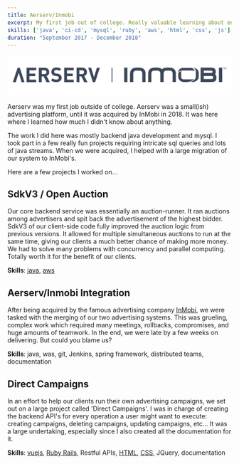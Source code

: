 ```yaml
---
title: Aerserv/Inmobi
excerpt: My first job out of college. Really valuable learning about enterprise level software and the world of digital advertising.
skills: ['java', 'ci-cd', 'mysql', 'ruby', 'aws', 'html', 'css', 'js']
duration: "September 2017 - December 2018"
---
```


![aerserv-inmobi](/portfolio/images/aerserv-inmobi.png)

Aerserv was my first job outside of college. Aerserv was a small(ish) advertising platform, until it was acquired by InMobi in 2018. It was here where I learned how much I didn't know about anything.

The work I did here was mostly backend java development and mysql. I took part in a few really fun projects requiring intricate sql queries and lots of java streams. When we were acquired, I helped with a large migration of our system to InMobi's.

Here are a few projects I worked on...

## SdkV3 / Open Auction

Our core backend service was essentially an auction-runner. It ran auctions among advertisers and spit back the advertisement of the highest bidder. SdkV3 of our client-side code fully improved the auction logic from previous versions. It allowed for multiple simultaneous auctions to run at the same time, giving our clients a much better chance of making more money. We had to solve many problems with concurrency and parallel computing. Totally worth it for the benefit of our clients.

**Skills**: [java](/skill/java/), [aws](/skill/aws/)

## Aerserv/Inmobi Integration

After being acquired by the famous advertising company [InMobi](https://www.inmobi.com/), we were tasked with the merging of our two advertising systems. This was grueling, complex work which required many meetings, rollbacks, compromises, and huge amounts of teamwork. In the end, we were late by a few weeks on delivering. But could you blame us?

**Skills**: java, was, git, Jenkins, spring framework, distributed teams, documentation

## Direct Campaigns

In an effort to help our clients run their own advertising campaigns, we set out on a large project called 'Direct Campaigns'. I was in charge of creating the backend API's for every operation a user might want to execute: creating campaigns, deleting campaigns, updating campaigns, etc... It was a large undertaking, especially since I also created all the documentation for it.

**Skills**: [vuejs](/skill/vuejs/), [Ruby Rails](/skill/ruby/), Restful APIs, [HTML](/skill/html/), [CSS](/skill/css/), JQuery, documentation
